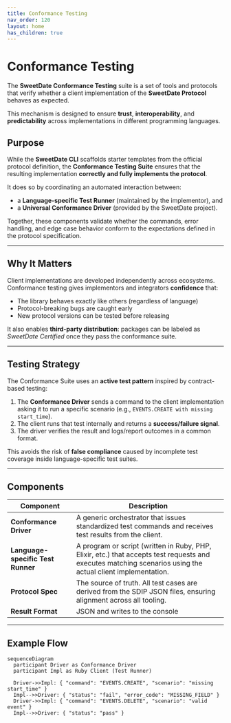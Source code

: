 ```yaml
---
title: Conformance Testing
nav_order: 120
layout: home
has_children: true
---
```


# Conformance Testing

The **SweetDate Conformance Testing** suite is a set of tools and protocols that verify whether a client implementation of the **SweetDate Protocol** behaves as expected.

This mechanism is designed to ensure **trust**, **interoperability**, and **predictability** across implementations in different programming languages.

## Purpose

While the **SweetDate CLI** scaffolds starter templates from the official protocol definition, the **Conformance Testing Suite** ensures that the resulting implementation **correctly and fully implements the protocol**.

It does so by coordinating an automated interaction between:
- a **Language-specific Test Runner** (maintained by the implementor), and
- a **Universal Conformance Driver** (provided by the SweetDate project).

Together, these components validate whether the commands, error handling, and edge case behavior conform to the expectations defined in the protocol specification.

---

## Why It Matters

Client implementations are developed independently across ecosystems.  
Conformance testing gives implementors and integrators **confidence** that:

- The library behaves exactly like others (regardless of language)
- Protocol-breaking bugs are caught early
- New protocol versions can be tested before releasing

It also enables **third-party distribution**: packages can be labeled as _SweetDate Certified_ once they pass the conformance suite.

---

## Testing Strategy

The Conformance Suite uses an **active test pattern** inspired by contract-based testing:

1. The **Conformance Driver** sends a command to the client implementation asking it to run a specific scenario (e.g., `EVENTS.CREATE with missing start_time`).
2. The client runs that test internally and returns a **success/failure signal**.
3. The driver verifies the result and logs/report outcomes in a common format.

This avoids the risk of **false compliance** caused by incomplete test coverage inside language-specific test suites.

---

## Components

| Component | Description |
|----------|-------------|
| **Conformance Driver** | A generic orchestrator that issues standardized test commands and receives test results from the client. |
| **Language-specific Test Runner** | A program or script (written in Ruby, PHP, Elixir, etc.) that accepts test requests and executes matching scenarios using the actual client implementation. |
| **Protocol Spec** | The source of truth. All test cases are derived from the SDIP JSON files, ensuring alignment across all tooling. |
| **Result Format** | JSON and writes to the console |

---

## Example Flow

```mermaid
sequenceDiagram
  participant Driver as Conformance Driver
  participant Impl as Ruby Client (Test Runner)

  Driver->>Impl: { "command": "EVENTS.CREATE", "scenario": "missing start_time" }
  Impl-->>Driver: { "status": "fail", "error_code": "MISSING_FIELD" }
  Driver->>Impl: { "command": "EVENTS.DELETE", "scenario": "valid event" }
  Impl-->>Driver: { "status": "pass" }